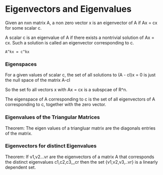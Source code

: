 # Eigenvectors and Eigenvalues

Given an nxn matrix A, a non zero vector x is an eigenvector of A if Ax = cx for some scalar c.

A scalar c is an eigenvalue of A if there exists a nontrivial solution of Ax = cx. Such a solution is called an eigenvector corresponding to c.
```
A^kx = c^kx
```

### Eigenspaces

For a given values of scalar c, the set of all solutions to (A - cI)x = 0 is just the null space of the matrix A-cI

So the set fo all vectors x with Ax = cx is a subspcae of R^n.

The eigenspace of A corresponding to c is the set of all eigenvectors of A corresponding to c, together with the zero vector.

### Eigenvalues of the Triangular Matrices 

Theorem: The eigen values of a triangluar matrix are the diagonals entries of the matrix.

### Eigenvectors for distinct Eigenvalues

Theorem: If v1,v2...vr are the eigenvectors of a matrix A that corresponds the distinct eigenvalues c1,c2,c3,,,cr then the set {v1,v2,v3,..vr} is a linearly dependent set.
